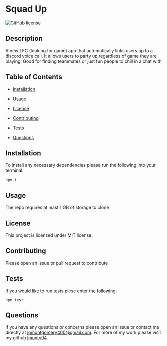 # Squad Up
  ![GitHub license](https://img.shields.io/badge/License-MIT-yellow.svg)

  ## Description

  A new LFG (looking for game) app that automatically links users up to a discord voice call. It allows users to party up regardless of game they are playing. Good for finding teammates or just fun people to chill in a chat with

  ## Table of Contents

  * [Installation](#installation)

  * [Usage](#usage)
  
  * [License](#license) 

  * [Contributing](#Contributing)

  * [Tests](#tests)

  * [Questions](#questions)

  ## Installation

  To install any necessary dependencies please run the following into your terminal:

  ```
  npm i
  ```

  ## Usage

  The repo requires at least 1 GB of storage to clone

  ## License

  This project is licensed under MIT license.

  ## Contributing

  Please open an issue or pull request to contribute

  ## Tests

  If you would like to run tests plese enter the following:

  ```
  npm test
  ```

  ## Questions

  If you have any questions or concerns please open an issue or contact me directly at jpmontgomery400@gmail.com.
  For more of my work please visit my github [jmonty94](https://github.com/jmonty94/).
